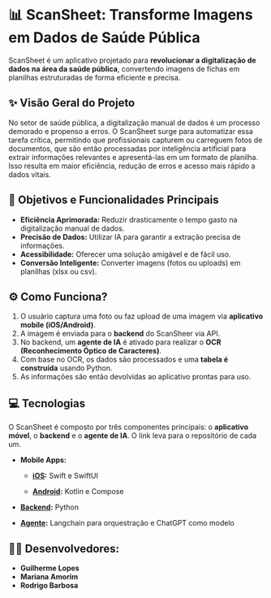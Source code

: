 # 📊 ScanSheet: Transforme Imagens em Dados de Saúde Pública

ScanSheet é um aplicativo projetado para **revolucionar a digitalização de dados na área da saúde pública**, convertendo imagens de fichas em planilhas estruturadas de forma eficiente e precisa.


## ✨ Visão Geral do Projeto

No setor de saúde pública, a digitalização manual de dados é um processo demorado e propenso a erros. O ScanSheet surge para automatizar essa tarefa crítica, permitindo que profissionais capturem ou carreguem fotos de documentos, que são então processadas por inteligência artificial para extrair informações relevantes e apresentá-las em um formato de planilha. Isso resulta em maior eficiência, redução de erros e acesso mais rápido a dados vitais.

## 🎯 Objetivos e Funcionalidades Principais

* **Eficiência Aprimorada:** Reduzir drasticamente o tempo gasto na digitalização manual de dados.
* **Precisão de Dados:** Utilizar IA para garantir a extração precisa de informações.
* **Acessibilidade:** Oferecer uma solução amigável e de fácil uso.
* **Conversão Inteligente:** Converter imagens (fotos ou uploads) em planilhas (xlsx ou csv).

## ⚙️ Como Funciona?

1.  O usuário captura uma foto ou faz upload de uma imagem via **aplicativo mobile (iOS/Android)**.
2.  A imagem é enviada para o **backend** do ScanSheer via API.
3.  No backend, um **agente de IA** é ativado para realizar o **OCR (Reconhecimento Óptico de Caracteres)**.
4.  Com base no OCR, os dados são processados e uma **tabela é construída** usando Python.
5.  As informações são então devolvidas ao aplicativo prontas para uso.

## 💻 Tecnologias

O ScanSheet é composto por três componentes principais: o **aplicativo móvel**, o **backend** e o **agente de IA**.
 O link leva para o repositório de cada um.

* **Mobile Apps:**

    * **[iOS](https://github.com/RodrigoBarbosaa/ScanSheet-iOS):** Swift e SwiftUI

    * **[Android](https://www.swift.org/):** Kotlin e Compose

* **[Backend](https://www.python.org/):** Python

* **[Agente](https://www.python.org/):** Langchain para orquestração e ChatGPT como modelo

## 👨‍💻 Desenvolvedores:
* **Guilherme Lopes**
* **Mariana Amorim**
* **Rodrigo Barbosa**
